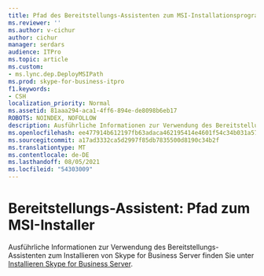 ```yaml
---
title: Pfad des Bereitstellungs-Assistenten zum MSI-Installationsprogramm
ms.reviewer: ''
ms.author: v-cichur
author: cichur
manager: serdars
audience: ITPro
ms.topic: article
ms.custom:
- ms.lync.dep.DeployMSIPath
ms.prod: skype-for-business-itpro
f1.keywords:
- CSH
localization_priority: Normal
ms.assetid: 81aaa294-aca1-4ff6-894e-de8098b6eb17
ROBOTS: NOINDEX, NOFOLLOW
description: Ausführliche Informationen zur Verwendung des Bereitstellungs-Assistenten zum Installieren von Skype for Business Server finden Sie unter Installieren Skype for Business Server.
ms.openlocfilehash: ee477914b612197fb63adaca462195414e4601f54c34b031a57b843e1329aefc
ms.sourcegitcommit: a17ad3332ca5d2997f85db7835500d8190c34b2f
ms.translationtype: MT
ms.contentlocale: de-DE
ms.lasthandoff: 08/05/2021
ms.locfileid: "54303009"
---
```

# <a name="deployment-wizard-path-to-msi-installer"></a>Bereitstellungs-Assistent: Pfad zum MSI-Installer
 
Ausführliche Informationen zur Verwendung des Bereitstellungs-Assistenten zum Installieren von Skype for Business Server finden Sie unter [Installieren Skype for Business Server](../../../deploy/install/install.md).
  

